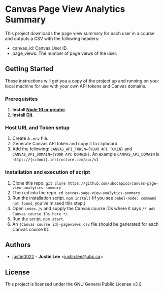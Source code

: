 # Canvas Page View Analytics Summary
This project downloads the page view summary for each user in a course and outputs a CSV with the following headers:
* canvas_id: Canvas User ID.
* page_views: The number of page views of the user.

## Getting Started
These instructions will get you a copy of the project up and running on your local machine for use with your own API tokens and Canvas domains.

### Prerequisites

1. **Install [Node 10 or greater](https://nodejs.org)**.
2. **Install [Git](https://git-scm.com/downloads)**.

### Host URL and Token setup
1. Create a `.env` file.
1. Generate Canvas API token and copy it to clipboard.
1. Add the following: `CANVAS_API_TOKEN={YOUR API TOKEN}` and `CANVAS_API_DOMAIN={YOUR API DOMAIN}`.
An example `CANVAS_API_DOMAIN` is `https://{school}.instructure.com/api/v1`

### Installation and execution of script

1. Clone this repo. `git clone https://github.com/ubccapico/canvas-page-view-analytics-summary`
1. Then cd into the repo. `cd canvas-page-view-analytics-summary`
1. Run the installation script. `npm install` (If you see `babel-node: command not found`, you've missed this step.)
1. Open `index.js` and supply the Canvas course IDs where it says `/* add Canvas course IDs here */`.
1. Run the script. `npm start`.
1. An `{Canvas course id}-pageviews.csv` file should be generated for each Canvas course ID.

## Authors

* [justin0022](https://github.com/justin0022) -
**Justin Lee** &lt;justin.lee@ubc.ca&gt;

## License

This project is licensed under the GNU General Public License v3.0.
